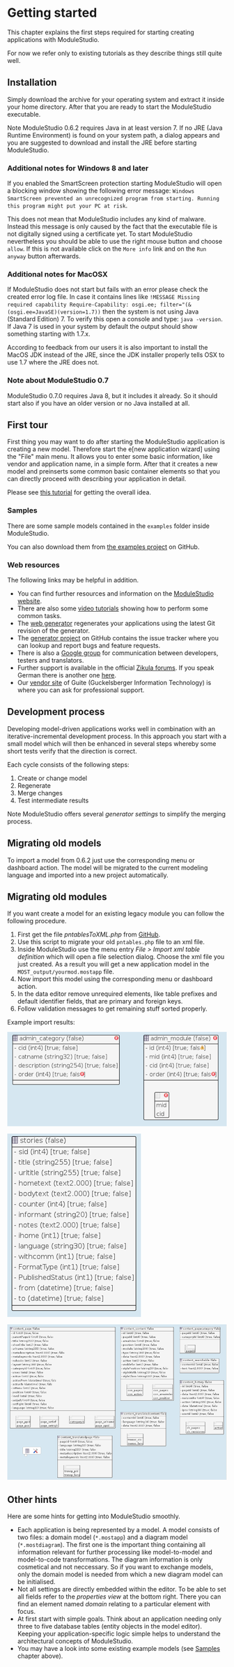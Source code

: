 # Getting started

This chapter explains the first steps required for starting creating applications with ModuleStudio.

For now we refer only to existing tutorials as they describe things still quite well.

## Installation

Simply download the archive for your operating system and extract it inside your home directory. After that you are ready to start the ModuleStudio executable.

Note ModuleStudio 0.6.2 requires Java in at least version 7. If no JRE (Java Runtime Environment) is found on your system path, a dialog appears and you are suggested to download and install the JRE before starting ModuleStudio.

### Additional notes for Windows 8 and later

If you enabled the SmartScreen protection starting ModuleStudio will open a blocking window showing the following error message: `Windows SmartScreen prevented an unrecognized program from starting. Running this program might put your PC at risk`.

This does not mean that ModuleStudio includes any kind of malware. Instead this message is only caused by the fact that the executable file is not digitally signed using a certificate yet. To start ModuleStudio nevertheless you should be able to use the right mouse button and choose `allow`. If this is not available click on the `More info` link and on the `Run anyway` button afterwards.

### Additional notes for MacOSX

If ModuleStudio does not start but fails with an error please check the created error log file. In case it contains lines like `!MESSAGE Missing required capability Require-Capability: osgi.ee; filter="(&(osgi.ee=JavaSE)(version=1.7))` then the system is not using Java (Standard Edition) 7. To verify this open a console and type: `java -version`. If Java 7 is used in your system by default the output should show something starting with 1.7.x.

According to feedback from our users it is also important to install the MacOS JDK instead of the JRE, since the JDK installer properly tells OSX to use 1.7 where the JRE does not.

### Note about ModuleStudio 0.7

ModuleStudio 0.7.0 requires Java 8, but it includes it already. So it should start also if you have an older version or no Java installed at all.

## First tour

First thing you may want to do after starting the ModuleStudio application is creating a new model. Therefore start the e[new application wizard] using the "File" main menu. It allows you to enter some basic information, like vendor and application name, in a simple form. After that it creates a new model and preinserts some common basic container elements so that you can directly proceed with describing your application in detail.

Please see [this tutorial](http://modulestudio.de/en/tutorial/the-first-zikula-application-in-10-minutes.html) for getting the overall idea.

### Samples

There are some sample models contained in the `examples` folder inside ModuleStudio.

You can also download them from [the examples project](https://github.com/Guite/MostExamples) on GitHub.

### Web resources

The following links may be helpful in addition.

* You can find further resources and information on the [ModuleStudio website](http://modulestudio.de/en).
* There are also some [video tutorials](http://modulestudio.de/en/documentation/) showing how to perform some common tasks.
* The [web generator](http://webgen.modulestudio.de/en) regenerates your applications using the latest Git revision of the generator.
* The [generator project](https://github.com/Guite/MostGenerator) on GitHub contains the issue tracker where you can lookup and report bugs and feature requests.
* There is also a [Google group](http://groups.google.de/group/most-dev) for communication between developers, testers and translators.
* Further support is available in the official [Zikula forums](http://zikula.org/forums/forum/56). If you speak German there is another one [here](http://support.zikula.de/module-CMS_Support_Forum-viewforum-forum-16.htm).
* Our [vendor site](http://guite.de/en) of Guite (Guckelsberger Information Technology) is where you can ask for professional support.

## Development process

Developing model-driven applications works well in combination with an iterative-incremental development process. In this approach you start with a small model which will then be enhanced in several steps whereby some short tests verify that the direction is correct.

Each cycle consists of the following steps:

1. Create or change model
2. Regenerate
3. Merge changes
4. Test intermediate results

Note ModuleStudio offers several *generator settings* to simplify the merging process.

## Migrating old models

To import a model from 0.6.2 just use the corresponding menu or dashboard action. The model will be migrated to the current modeling language and imported into a new project automatically.

## Migrating old modules

If you want create a model for an existing legacy module you can follow the following procedure.

1. First get the file *pntablesToXML.php* from [GitHub](https://github.com/zikula/core/tree/master/tools).
2. Use this script to migrate your old `pntables.php` file to an xml file.
3. Inside ModuleStudio use the menu entry *File > Import xml table definition* which will open a file selection dialog. Choose the xml file you just created. As a result you will get a new application model in the `MOST_output/yourmod.mostapp` file.
4. Now import this model using the corresponding menu or dashboard action.
5. In the data editor remove unrequired elements, like table prefixes and default identifier fields, that are primary and foreign keys.
6. Follow validation messages to get remaining stuff sorted properly.

Example import results:

![Admin module](images/import_admin.png "Admin module")

![News module](images/import_news.png "News module")

![Content module](images/import_content.png "Content module")

## Other hints

Here are some hints for getting into ModuleStudio smoothly.

* Each application is being represented by a model. A model consists of two files: a domain model (`*.mostapp`) and a diagram model (`*.mostdiagram`). The first one is the important thing containing all information relevant for further processing like model-to-model and model-to-code transformations. The diagram information is only cosmetical and not neccessary. So if you want to exchange models, only the domain model is needed from which a new diagram model can be initialised.
* Not all settings are directly embedded within the editor. To be able to set all fields refer to the *properties view* at the bottom right. There you can find an element named *domain* relating to a particular element with focus.
* At first start with simple goals. Think about an application needing only three to five database tables (entity objects in the model editor). Keeping your application-specific logic simple helps to understand the architectural concepts of ModuleStudio.
* You may have a look into some existing example models (see [Samples](#samples) chapter above).

